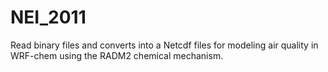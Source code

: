 # NEI_2011
Read binary files and converts into a Netcdf files for
modeling air quality in WRF-chem using the RADM2 chemical
mechanism.
